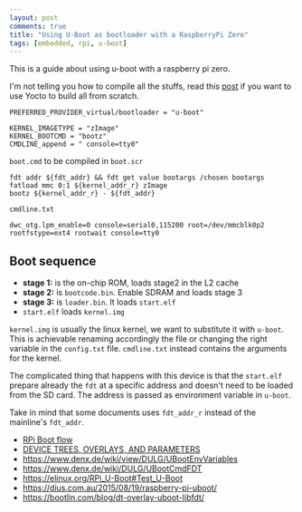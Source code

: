 ```yaml
---
layout: post
comments: true
title: "Using U-Boot as bootloader with a RaspberryPi Zero"
tags: [embedded, rpi, u-boot]
---
```


This is a guide about using u-boot with a raspberry pi zero.

I'm not telling you how to compile all the stuffs, read this [post](http://www.jumpnowtek.com/rpi/Raspberry-Pi-Systems-with-Yocto.html)
if you want to use Yocto to build all from scratch.

```
PREFERRED_PROVIDER_virtual/bootloader = "u-boot"

KERNEL_IMAGETYPE = "zImage"
KERNEL_BOOTCMD = "bootz"
CMDLINE_append = " console=tty0"
```

``boot.cmd`` to be compiled in ``boot.scr``

```
fdt addr ${fdt_addr} && fdt get value bootargs /chosen bootargs
fatload mmc 0:1 ${kernel_addr_r} zImage
bootz ${kernel_addr_r} - ${fdt_addr}
```

``cmdline.txt``

```
dwc_otg.lpm_enable=0 console=serial0,115200 root=/dev/mmcblk0p2 rootfstype=ext4 rootwait console=tty0
```

## Boot sequence

 - **stage 1:** is the on-chip ROM, loads stage2 in the L2 cache
 - **stage 2:** is ``bootcode.bin``. Enable SDRAM and loads stage 3
 - **stage 3:** is ``loader.bin``. It loads ``start.elf``
 - ``start.elf`` loads ``kernel.img``

``kernel.img`` is usually the linux kernel, we want to substitute it with ``u-boot``.
This is achievable renaming accordingly the file or changing the right variable
in the ``config.txt`` file. ``cmdline.txt`` instead contains the arguments for the kernel.

The complicated thing that happens with this device is that the ``start.elf`` prepare
already the ``fdt`` at a specific address and doesn't need to be loaded from the
SD card. The address is passed as environment variable in ``u-boot``.

Take in mind that some documents uses ``fdt_addr_r`` instead of the mainline's ``fdt_addr``.

 - [RPi Boot flow](https://www.raspberrypi.org/documentation/hardware/raspberrypi/bootmodes/bootflow.md)
 - [DEVICE TREES, OVERLAYS, AND PARAMETERS](https://www.raspberrypi.org/documentation/configuration/device-tree.md)
 - https://www.denx.de/wiki/view/DULG/UBootEnvVariables
 - https://www.denx.de/wiki/DULG/UBootCmdFDT
 - https://elinux.org/RPi_U-Boot#Test_U-Boot
 - https://dius.com.au/2015/08/19/raspberry-pi-uboot/
 - https://bootlin.com/blog/dt-overlay-uboot-libfdt/

